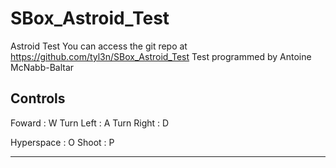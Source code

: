 # SBox_Astroid_Test
 Astroid Test
You can access the git repo at https://github.com/tyl3n/SBox_Astroid_Test
Test programmed by Antoine McNabb-Baltar

Controls 
---------------------------
Foward : W
Turn Left : A 
Turn Right : D

Hyperspace : O
Shoot : P

-------------------------